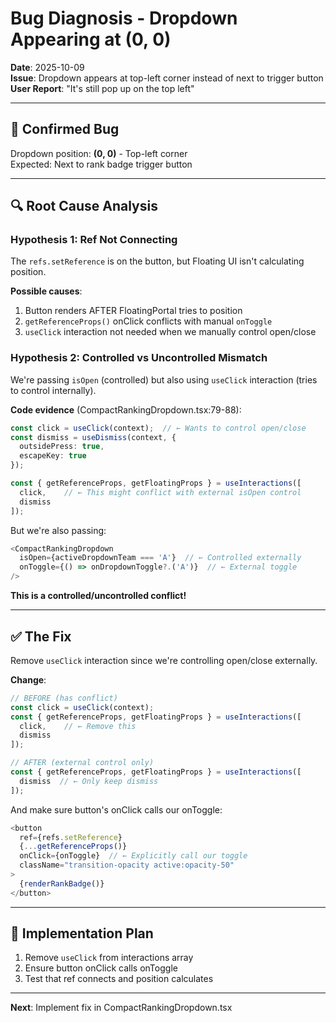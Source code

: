 # Bug Diagnosis - Dropdown Appearing at (0, 0)

**Date**: 2025-10-09  
**Issue**: Dropdown appears at top-left corner instead of next to trigger button  
**User Report**: "It's still pop up on the top left"

---

## 🐛 Confirmed Bug

Dropdown position: **(0, 0)** - Top-left corner  
Expected: Next to rank badge trigger button

---

## 🔍 Root Cause Analysis

### Hypothesis 1: Ref Not Connecting
The `refs.setReference` is on the button, but Floating UI isn't calculating position.

**Possible causes**:
1. Button renders AFTER FloatingPortal tries to position
2. `getReferenceProps()` onClick conflicts with manual `onToggle`
3. `useClick` interaction not needed when we manually control open/close

### Hypothesis 2: Controlled vs Uncontrolled Mismatch
We're passing `isOpen` (controlled) but also using `useClick` interaction (tries to control internally).

**Code evidence** (CompactRankingDropdown.tsx:79-88):
```typescript
const click = useClick(context);  // ← Wants to control open/close
const dismiss = useDismiss(context, {
  outsidePress: true,
  escapeKey: true
});

const { getReferenceProps, getFloatingProps } = useInteractions([
  click,    // ← This might conflict with external isOpen control
  dismiss
]);
```

But we're also passing:
```typescript
<CompactRankingDropdown
  isOpen={activeDropdownTeam === 'A'}  // ← Controlled externally
  onToggle={() => onDropdownToggle?.('A')}  // ← External toggle
/>
```

**This is a controlled/uncontrolled conflict!**

---

## ✅ The Fix

Remove `useClick` interaction since we're controlling open/close externally.

**Change**:
```typescript
// BEFORE (has conflict)
const click = useClick(context);
const { getReferenceProps, getFloatingProps } = useInteractions([
  click,    // ← Remove this
  dismiss
]);

// AFTER (external control only)
const { getReferenceProps, getFloatingProps } = useInteractions([
  dismiss  // ← Only keep dismiss
]);
```

And make sure button's onClick calls our onToggle:
```typescript
<button
  ref={refs.setReference}
  {...getReferenceProps()}
  onClick={onToggle}  // ← Explicitly call our toggle
  className="transition-opacity active:opacity-50"
>
  {renderRankBadge()}
</button>
```

---

## 🎯 Implementation Plan

1. Remove `useClick` from interactions array
2. Ensure button onClick calls onToggle
3. Test that ref connects and position calculates

---

**Next**: Implement fix in CompactRankingDropdown.tsx

